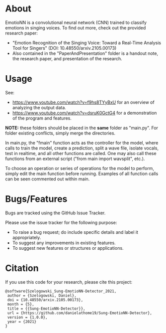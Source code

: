 # About
EmotioNN is a convolutional neural network (CNN) trained to classify emotions in singing voices.
To find out more, check out the provided research paper:
  * "Emotion Recognition of the Singing Voice: Toward a Real-Time Analysis Tool for Singers" (DOI: 10.48550/arxiv.2105.00173) 
  * Also contained in the "PaperAndPresentation" folder is a handout note, the research paper, and presentation of the research.

# Usage
See:
 * https://www.youtube.com/watch?v=f9hs8TYyBxU for an overview of analyzing the output data.
* https://www.youtube.com/watch?v=dsruK0GctG4 for a demonstration of the program and features.


**NOTE:** these folders should be placed in the **same** folder as "main.py". For folder existing conflicts, simply merge the directories.

In main.py, the "fmain" function acts as the controller for the model, where calls to train the model, create a prediction, split a wave file, isolate vocals, test in realtime, and all other functions are called. One may also call these functions from an external script ("from main import wavsplit", etc.).

To choose an operation or series of operations for the model to perform, simply edit the main function before running. Examples of all function calls can be seen commented out within main.

# Bugs/Features
Bugs are tracked using the GitHub Issue Tracker.

Please use the issue tracker for the following purpose:
  * To raise a bug request; do include specific details and label it appropriately.
  * To suggest any improvements in existing features.
  * To suggest new features or structures or applications.

# Citation
If you use this code for your research, please cite this project:
```
@software{Szelogowski_Sung-EmotioNN-Detector_2021,
 author = {Szelogowski, Daniel},
 doi = {10.48550/arxiv.2105.00173},
 month = {5},
 title = {{Sung-EmotioNN-Detector}},
 url = {https://github.com/danielathome19/Sung-EmotioNN-Detector},
 version = {1.0.0},
 year = {2021}
}
```
